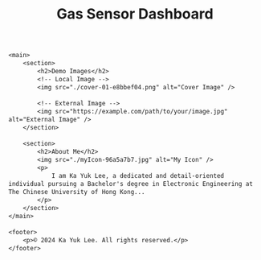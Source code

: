 <!DOCTYPE html>
<html lang="en">
<head>
    <meta charset="UTF-8">
    <meta name="viewport" content="width=device-width, initial-scale=1.0">
    <title>Gas Sensor Dashboard</title>
    <link rel="stylesheet" href="styles.css"> <!-- Optional: Link to your CSS file -->
</head>
<body>
    <header>
        <h1>Gas Sensor Dashboard</h1>
    </header>
    
    <main>
        <section>
            <h2>Demo Images</h2>
            <!-- Local Image -->
            <img src="./cover-01-e8bbef04.png" alt="Cover Image" />

            <!-- External Image -->
            <img src="https://example.com/path/to/your/image.jpg" alt="External Image" />
        </section>

        <section>
            <h2>About Me</h2>
            <img src="./myIcon-96a5a7b7.jpg" alt="My Icon" />
            <p>
                I am Ka Yuk Lee, a dedicated and detail-oriented individual pursuing a Bachelor's degree in Electronic Engineering at The Chinese University of Hong Kong...
            </p>
        </section>
    </main>

    <footer>
        <p>© 2024 Ka Yuk Lee. All rights reserved.</p>
    </footer>
</body>
</html>
